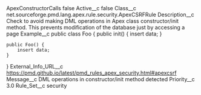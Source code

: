 <?xml version="1.0" encoding="UTF-8"?>
<CustomMetadata xmlns="http://soap.sforce.com/2006/04/metadata" xmlns:xsi="http://www.w3.org/2001/XMLSchema-instance" xmlns:xsd="http://www.w3.org/2001/XMLSchema">
    <label>ApexConstructorCalls</label>
    <protected>false</protected>
    <values>
        <field>Active__c</field>
        <value xsi:type="xsd:boolean">false</value>
    </values>
    <values>
        <field>Class__c</field>
        <value xsi:type="xsd:string">net.sourceforge.pmd.lang.apex.rule.security.ApexCSRFRule</value>
    </values>
    <values>
        <field>Description__c</field>
        <value xsi:type="xsd:string">Check to avoid making DML operations in Apex class constructor/init method. This prevents modification of the database just by accessing a page</value>
    </values>
    <values>
        <field>Example__c</field>
        <value xsi:type="xsd:string">public class Foo {
    public init() {
        insert data;
    }

    public Foo() {
        insert data;
    }
}</value>
    </values>
    <values>
        <field>External_Info_URL__c</field>
        <value xsi:type="xsd:string">https://pmd.github.io/latest/pmd_rules_apex_security.html#apexcsrf</value>
    </values>
    <values>
        <field>Message__c</field>
        <value xsi:type="xsd:string">DML operations in constructor/init method detected</value>
    </values>
    <values>
        <field>Priority__c</field>
        <value xsi:type="xsd:double">3.0</value>
    </values>
    <values>
        <field>Rule_Set__c</field>
        <value xsi:type="xsd:string">security</value>
    </values>
</CustomMetadata>
